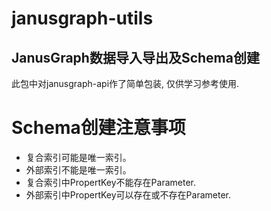 # janusgraph-utils
## JanusGraph数据导入导出及Schema创建


此包中对janusgraph-api作了简单包装, 仅供学习参考使用.

# Schema创建注意事项
- 复合索引可能是唯一索引。
- 外部索引不能是唯一索引。
- 复合索引中PropertKey不能存在Parameter.
- 外部索引中PropertKey可以存在或不存在Parameter.